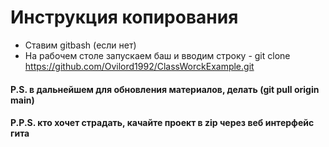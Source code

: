 # Инструкция копирования

- Ставим gitbash (если нет)
- На рабочем столе запускаем баш и вводим строку - 
	git clone https://github.com/Ovilord1992/ClassWorckExample.git

#### P.S. в дальнейшем для обновления материалов, делать (git pull origin main)
#### P.P.S. кто хочет страдать, качайте проект в zip через веб интерфейс гита